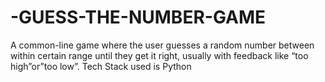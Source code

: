 # -GUESS-THE-NUMBER-GAME
A common-line game where the user guesses a random number between within certain range until they get it right, usually with feedback like “too high”or”too low”. Tech Stack used is Python 
